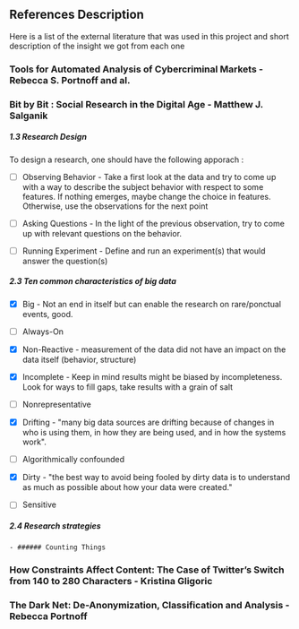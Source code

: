 ## References Description

Here is a list of the external literature that was used in this project and short description of the insight we got from each one


### Tools for Automated Analysis of Cybercriminal Markets - Rebecca S. Portnoff and al.


### Bit by Bit : Social Research in the Digital Age - Matthew J. Salganik

##### 1.3 Research Design

To design a research, one should have the following apporach :

- [ ] Observing Behavior - Take a first look at the data and try to come up with a way to describe the subject behavior with respect to some features. If nothing emerges, maybe change the choice in features. Otherwise, use the observations for the next point
- [ ] Asking Questions - In the light of the previous observation, try to come up with relevant questions on the behavior.
- [ ] Running Experiment - Define and run an experiment(s) that would answer the question(s)


##### 2.3 Ten common characteristics of big data


- [x] Big - Not an end in itself but can enable the research on rare/ponctual events, good.
- [ ] Always-On
- [x] Non-Reactive - measurement of the data did not have an impact on the data itself (behavior, structure)
- [x] Incomplete - Keep in mind results might be biased by incompleteness. Look for ways to fill gaps, take results with a grain of salt
- [ ] Nonrepresentative
- [x] Drifting - "many big data sources are drifting because of changes in who is using them, in how they are being used, and in how the systems work". 
- [ ] Algorithmically confounded
- [x] Dirty - "the best way to avoid being fooled by dirty data is to understand as much as possible about how your data were created."
- [ ] Sensitive


##### 2.4 Research strategies

	- ###### Counting Things


### How Constraints Affect Content: The Case of Twitter’s Switch from 140 to 280 Characters - Kristina Gligoric


### The Dark Net: De-Anonymization, Classification and Analysis - Rebecca Portnoff

